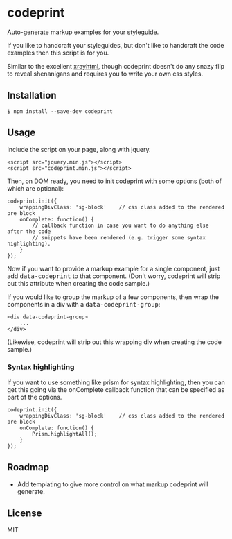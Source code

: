 # codeprint

<!-- [![Build Status](https://secure.travis-ci.org/benbrowning/codeprint.png?branch=master)](http://travis-ci.org/benbrowning/codeprint) -->

Auto-generate markup examples for your styleguide.

If you like to handcraft your styleguides, but don't like to handcraft the code examples then this script is for you.

Similar to the excellent <a href="https://github.com/filamentgroup/X-rayHTML">xrayhtml</a>, though codeprint doesn't do any snazy flip to reveal shenanigans and requires you to write your own css styles.

## Installation

```
$ npm install --save-dev codeprint
```

## Usage

Include the script on your page, along with jquery.

	<script src="jquery.min.js"></script>
	<script src="codeprint.min.js"></script>

Then, on DOM ready, you need to init codeprint with some options (both of which are optional): 

    codeprint.init({
        wrappingDivClass: 'sg-block'    // css class added to the rendered pre block
        onComplete: function() {
            // callback function in case you want to do anything else after the code 
            // snippets have been rendered (e.g. trigger some syntax highlighting).
        }
    });

Now if you want to provide a markup example for a single component, just add <kbd>data-codeprint</kbd> to that component. (Don't worry, codeprint will strip out this attribute when creating the code sample.)

If you would like to group the markup of a few components, then wrap the components in a div with a <kbd>data-codeprint-group</kbd>:

    <div data-codeprint-group>
        ...
    </div>

(Likewise, codeprint will strip out this wrapping div when creating the code sample.)

### Syntax highlighting

If you want to use something like prism for syntax highlighting, then you can get this going via the onComplete callback function that can be specified as part of the options.
	
    codeprint.init({
        wrappingDivClass: 'sg-block'    // css class added to the rendered pre block
        onComplete: function() {
            Prism.highlightAll();
        }
    });

## Roadmap

- Add templating to give more control on what markup codeprint will generate.



## License

MIT
